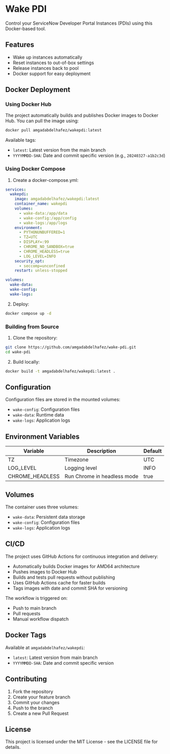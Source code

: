 # Wake PDI

Control your ServiceNow Developer Portal Instances (PDIs) using this Docker-based tool.

## Features

- Wake up instances automatically
- Reset instances to out-of-box settings
- Release instances back to pool
- Docker support for easy deployment

## Docker Deployment

### Using Docker Hub

The project automatically builds and publishes Docker images to Docker Hub. You can pull the image using:

```bash
docker pull amgadabdelhafez/wakepdi:latest
```

Available tags:

- `latest`: Latest version from the main branch
- `YYYYMMDD-SHA`: Date and commit specific version (e.g., `20240327-a1b2c3d`)

### Using Docker Compose

1. Create a docker-compose.yml:

```yaml
services:
  wakepdi:
    image: amgadabdelhafez/wakepdi:latest
    container_name: wakepdi
    volumes:
      - wake-data:/app/data
      - wake-config:/app/config
      - wake-logs:/app/logs
    environment:
      - PYTHONUNBUFFERED=1
      - TZ=UTC
      - DISPLAY=:99
      - CHROME_NO_SANDBOX=true
      - CHROME_HEADLESS=true
      - LOG_LEVEL=INFO
    security_opt:
      - seccomp=unconfined
    restart: unless-stopped

volumes:
  wake-data:
  wake-config:
  wake-logs:
```

2. Deploy:

```bash
docker compose up -d
```

### Building from Source

1. Clone the repository:

```bash
git clone https://github.com/amgadabdelhafez/wake-pdi.git
cd wake-pdi
```

2. Build locally:

```bash
docker build -t amgadabdelhafez/wakepdi:latest .
```

## Configuration

Configuration files are stored in the mounted volumes:

- `wake-config`: Configuration files
- `wake-data`: Runtime data
- `wake-logs`: Application logs

## Environment Variables

| Variable        | Description                 | Default |
| --------------- | --------------------------- | ------- |
| TZ              | Timezone                    | UTC     |
| LOG_LEVEL       | Logging level               | INFO    |
| CHROME_HEADLESS | Run Chrome in headless mode | true    |

## Volumes

The container uses three volumes:

- `wake-data`: Persistent data storage
- `wake-config`: Configuration files
- `wake-logs`: Application logs

## CI/CD

The project uses GitHub Actions for continuous integration and delivery:

- Automatically builds Docker images for AMD64 architecture
- Pushes images to Docker Hub
- Builds and tests pull requests without publishing
- Uses GitHub Actions cache for faster builds
- Tags images with date and commit SHA for versioning

The workflow is triggered on:

- Push to main branch
- Pull requests
- Manual workflow dispatch

## Docker Tags

Available at `amgadabdelhafez/wakepdi`:

- `latest`: Latest version from main branch
- `YYYYMMDD-SHA`: Date and commit specific version

## Contributing

1. Fork the repository
2. Create your feature branch
3. Commit your changes
4. Push to the branch
5. Create a new Pull Request

## License

This project is licensed under the MIT License - see the LICENSE file for details.

